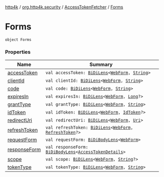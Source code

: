 [http4k](../../../index.md) / [org.http4k.security](../../index.md) / [AccessTokenFetcher](../index.md) / [Forms](./index.md)

# Forms

`object Forms`

### Properties

| Name | Summary |
|---|---|
| [accessToken](access-token.md) | `val accessToken: `[`BiDiLens`](../../../org.http4k.lens/-bi-di-lens/index.md)`<`[`WebForm`](../../../org.http4k.lens/-web-form/index.md)`, `[`String`](https://kotlinlang.org/api/latest/jvm/stdlib/kotlin/-string/index.html)`>` |
| [clientId](client-id.md) | `val clientId: `[`BiDiLens`](../../../org.http4k.lens/-bi-di-lens/index.md)`<`[`WebForm`](../../../org.http4k.lens/-web-form/index.md)`, `[`String`](https://kotlinlang.org/api/latest/jvm/stdlib/kotlin/-string/index.html)`>` |
| [code](code.md) | `val code: `[`BiDiLens`](../../../org.http4k.lens/-bi-di-lens/index.md)`<`[`WebForm`](../../../org.http4k.lens/-web-form/index.md)`, `[`String`](https://kotlinlang.org/api/latest/jvm/stdlib/kotlin/-string/index.html)`>` |
| [expiresIn](expires-in.md) | `val expiresIn: `[`BiDiLens`](../../../org.http4k.lens/-bi-di-lens/index.md)`<`[`WebForm`](../../../org.http4k.lens/-web-form/index.md)`, `[`Long`](https://kotlinlang.org/api/latest/jvm/stdlib/kotlin/-long/index.html)`?>` |
| [grantType](grant-type.md) | `val grantType: `[`BiDiLens`](../../../org.http4k.lens/-bi-di-lens/index.md)`<`[`WebForm`](../../../org.http4k.lens/-web-form/index.md)`, `[`String`](https://kotlinlang.org/api/latest/jvm/stdlib/kotlin/-string/index.html)`>` |
| [idToken](id-token.md) | `val idToken: `[`BiDiLens`](../../../org.http4k.lens/-bi-di-lens/index.md)`<`[`WebForm`](../../../org.http4k.lens/-web-form/index.md)`, `[`IdToken`](../../../org.http4k.security.openid/-id-token/index.md)`?>` |
| [redirectUri](redirect-uri.md) | `val redirectUri: `[`BiDiLens`](../../../org.http4k.lens/-bi-di-lens/index.md)`<`[`WebForm`](../../../org.http4k.lens/-web-form/index.md)`, `[`Uri`](../../../org.http4k.core/-uri/index.md)`>` |
| [refreshToken](refresh-token.md) | `val refreshToken: `[`BiDiLens`](../../../org.http4k.lens/-bi-di-lens/index.md)`<`[`WebForm`](../../../org.http4k.lens/-web-form/index.md)`, `[`RefreshToken`](../../../org.http4k.security.oauth.server.refreshtoken/-refresh-token/index.md)`?>` |
| [requestForm](request-form.md) | `val requestForm: `[`BiDiBodyLens`](../../../org.http4k.lens/-bi-di-body-lens/index.md)`<`[`WebForm`](../../../org.http4k.lens/-web-form/index.md)`>` |
| [responseForm](response-form.md) | `val responseForm: `[`BiDiBodyLens`](../../../org.http4k.lens/-bi-di-body-lens/index.md)`<`[`AccessTokenDetails`](../../-access-token-details/index.md)`>` |
| [scope](scope.md) | `val scope: `[`BiDiLens`](../../../org.http4k.lens/-bi-di-lens/index.md)`<`[`WebForm`](../../../org.http4k.lens/-web-form/index.md)`, `[`String`](https://kotlinlang.org/api/latest/jvm/stdlib/kotlin/-string/index.html)`?>` |
| [tokenType](token-type.md) | `val tokenType: `[`BiDiLens`](../../../org.http4k.lens/-bi-di-lens/index.md)`<`[`WebForm`](../../../org.http4k.lens/-web-form/index.md)`, `[`String`](https://kotlinlang.org/api/latest/jvm/stdlib/kotlin/-string/index.html)`>` |
